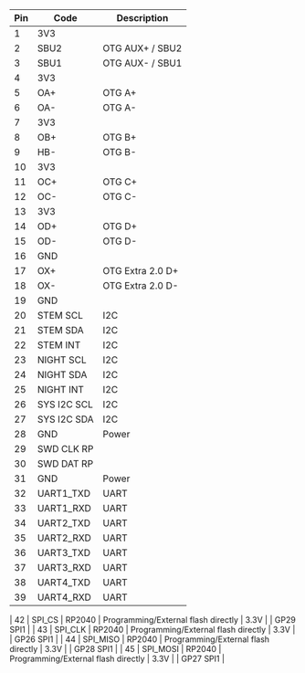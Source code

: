 
| Pin | Code       | Description                              | 
|-----|------------|------------------------------------------|
|  1  | 3V3        |                                          |
|  2  | SBU2       | OTG AUX+ / SBU2                     |
|  3  | SBU1       | OTG AUX- / SBU1                     |
|  4  | 3V3        |                                          |
|  5  | OA+        | OTG A+                     |
|  6  | OA-        | OTG A-                     |
|  7  | 3V3        |                                          |
|  8  | OB+        | OTG B+                     |
|  9  | HB-        | OTG B-                     |
| 10  | 3V3        |                                          |
| 11  | OC+        | OTG C+                     |
| 12  | OC-        | OTG C-                     |
| 13  | 3V3        |                                          |
| 14  | OD+        | OTG D+                     |
| 15  | OD-        | OTG D-                     |
| 16  | GND        |                                          |
| 17  | OX+        | OTG Extra 2.0 D+                     |
| 18  | OX-        | OTG Extra 2.0 D-                     |
| 19  | GND        |                     |
| 20  | STEM SCL         | I2C      | STEM SCL                             |         |              | GP17 I2C0   |
| 21  | STEM SDA         | I2C      | STEM SDA                             |         |              | GP16 I2C0   |
| 22  | STEM INT         | I2C      | Sensor interrupts                    |         |
| 23  | NIGHT SCL        | I2C      | I2C6 SCL                             |         | P21.2 ? | GP19 I2C1.   |
| 24  | NIGHT SDA        | I2C      | I2C6 SDA                             |         | P21.4 ? | GP18 I2C1.   |
| 25  | NIGHT INT        | I2C      | Sensor interrupts                    |         |
| 26  | SYS I2C SCL      | I2C      |                                      |         | GP15 I2C1.  |
| 27  | SYS I2C SDA      | I2C      |                                      |         | GP14 I2C1.  |
| 28  | GND              | Power    | Ground                               |         |
| 29  | SWD CLK RP       |          |                                      |         |
| 30  | SWD DAT RP       |          |                                      |         
| 31  | GND        | Power    | Ground                               |         |
| 32  | UART1_TXD  | UART     | P1.72 UART1 Tx                       |         | P20.9   | GP4 UART1    |
| 33  | UART1_RXD  | UART     | P1.19 UART1 Rx                       |         | P20.11  | GP5 UART1    |
| 34  | UART2_TXD  | UART     | UART2 Tx                             |         | P20.1   | GP8 UART1.   |
| 35  | UART2_RXD  | UART     | UART2 Rx                             |         | P20.3   | GP9 UART1    |
| 36  | UART3_TXD  | UART     | P1.61 UART3 Tx                       |         | P20.2   | GP12 UART0   |
| 37  | UART3_RXD  | UART     | P1.21 UART3 Rx                       |         | P20.4   | GP13 UART0   |
| 38  | UART4_TXD  | UART     | UART4 Tx                             |         | P20.8   | GP20 UART1 |
| 39  | UART4_RXD  | UART     | UART4 Rx                             |         | P20.10  | GP21 UART1 |

| 42  | SPI_CS     | RP2040   | Programming/External flash directly  | 3.3V    |   | GP29 SPI1 |
| 43  | SPI_CLK    | RP2040   | Programming/External flash directly  | 3.3V    |   | GP26 SPI1 |
| 44  | SPI_MISO   | RP2040   | Programming/External flash directly  | 3.3V    |   | GP28 SPI1 |
| 45  | SPI_MOSI   | RP2040   | Programming/External flash directly  | 3.3V    |   | GP27 SPI1 |



     


